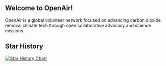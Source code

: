 ## Welcome to OpenAir!

OpenAir is a global volunteer network focused on advancing carbon dioxide removal climate tech through open collaborative advocacy and science missions.

## Star History

[![Star History Chart](https://api.star-history.com/svg?repos=openair-collective/openair-cyan,openair-collective/openair-epiphyte,openair-collective/openair-violet,alexose/synthwave&type=Date)](https://star-history.com/#openair-collective/openair-cyan&openair-collective/openair-epiphyte&openair-collective/openair-violet&alexose/synthwave&Date)

<!--

**Here are some ideas to get you started:**

🙋‍♀️ A short introduction - what is your organization all about?
🌈 Contribution guidelines - how can the community get involved?
👩‍💻 Useful resources - where can the community find your docs? Is there anything else the community should know?
🍿 Fun facts - what does your team eat for breakfast?
🧙 Remember, you can do mighty things with the power of [Markdown](https://docs.github.com/github/writing-on-github/getting-started-with-writing-and-formatting-on-github/basic-writing-and-formatting-syntax)
-->
